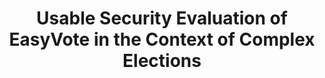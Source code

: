 ---
title: "Usable Security Evaluation of EasyVote in the Context of Complex Elections"
collection: phd
type: phd
permalink: /publications/2016-02-Usable-Security-Evaluation-of-EasyVote-in-the-Context-of-Complex-Elections
venue: 'Usable Security Evaluation of EasyVote in the Context of Complex Elections'
pages: '1-173'
publisher: '{Technische Universit{\"a}t Darmstadt}'
year: '2016'
paperurl: 'http://tuprints.ulb.tu-darmstadt.de/5418/'
citation: ' <b>Jurlind Budurushi</b></br> Usable Security Evaluation of EasyVote in the Context of Complex Elections'
---